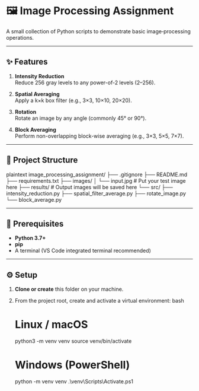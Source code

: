 # 🖼️ Image Processing Assignment

A small collection of Python scripts to demonstrate basic image‐processing operations.

---

## ✨ Features

1. **Intensity Reduction**  
   Reduce 256 gray levels to any power-of-2 levels (2–256).

2. **Spatial Averaging**  
   Apply a k×k box filter (e.g., 3×3, 10×10, 20×20).

3. **Rotation**  
   Rotate an image by any angle (commonly 45° or 90°).

4. **Block Averaging**  
   Perform non-overlapping block-wise averaging (e.g., 3×3, 5×5, 7×7).

---

## 📁 Project Structure

plaintext
image_processing_assignment/
├── .gitignore
├── README.md
├── requirements.txt
├── images/
│   └── input.jpg          # Put your test image here
├── results/               # Output images will be saved here
└── src/
    ├── intensity_reduction.py
    ├── spatial_filter_average.py
    ├── rotate_image.py
    └── block_average.py


---

## 🚀 Prerequisites

- **Python 3.7+**  
- **pip**  
- A terminal (VS Code integrated terminal recommended)

---

## ⚙️ Setup

1. **Clone or create** this folder on your machine.  
2. From the project root, create and activate a virtual environment:
bash
   # Linux / macOS
   python3 -m venv venv
   source venv/bin/activate

   # Windows (PowerShell)
   python -m venv venv
   .\venv\Scripts\Activate.ps1